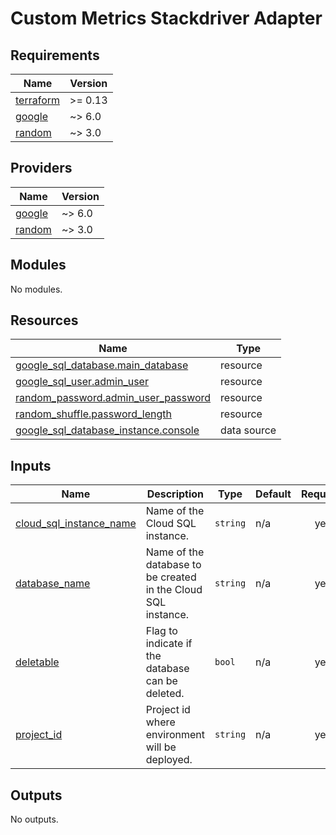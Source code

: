 # Custom Metrics Stackdriver Adapter

<!-- BEGIN_TF_DOCS -->
## Requirements

| Name | Version |
|------|---------|
| <a name="requirement_terraform"></a> [terraform](#requirement\_terraform) | >= 0.13 |
| <a name="requirement_google"></a> [google](#requirement\_google) | ~> 6.0 |
| <a name="requirement_random"></a> [random](#requirement\_random) | ~> 3.0 |

## Providers

| Name | Version |
|------|---------|
| <a name="provider_google"></a> [google](#provider\_google) | ~> 6.0 |
| <a name="provider_random"></a> [random](#provider\_random) | ~> 3.0 |

## Modules

No modules.

## Resources

| Name | Type |
|------|------|
| [google_sql_database.main_database](https://registry.terraform.io/providers/hashicorp/google/latest/docs/resources/sql_database) | resource |
| [google_sql_user.admin_user](https://registry.terraform.io/providers/hashicorp/google/latest/docs/resources/sql_user) | resource |
| [random_password.admin_user_password](https://registry.terraform.io/providers/hashicorp/random/latest/docs/resources/password) | resource |
| [random_shuffle.password_length](https://registry.terraform.io/providers/hashicorp/random/latest/docs/resources/shuffle) | resource |
| [google_sql_database_instance.console](https://registry.terraform.io/providers/hashicorp/google/latest/docs/data-sources/sql_database_instance) | data source |

## Inputs

| Name | Description | Type | Default | Required |
|------|-------------|------|---------|:--------:|
| <a name="input_cloud_sql_instance_name"></a> [cloud\_sql\_instance\_name](#input\_cloud\_sql\_instance\_name) | Name of the Cloud SQL instance. | `string` | n/a | yes |
| <a name="input_database_name"></a> [database\_name](#input\_database\_name) | Name of the database to be created in the Cloud SQL instance. | `string` | n/a | yes |
| <a name="input_deletable"></a> [deletable](#input\_deletable) | Flag to indicate if the database can be deleted. | `bool` | n/a | yes |
| <a name="input_project_id"></a> [project\_id](#input\_project\_id) | Project id where environment will be deployed. | `string` | n/a | yes |

## Outputs

No outputs.
<!-- END_TF_DOCS -->
